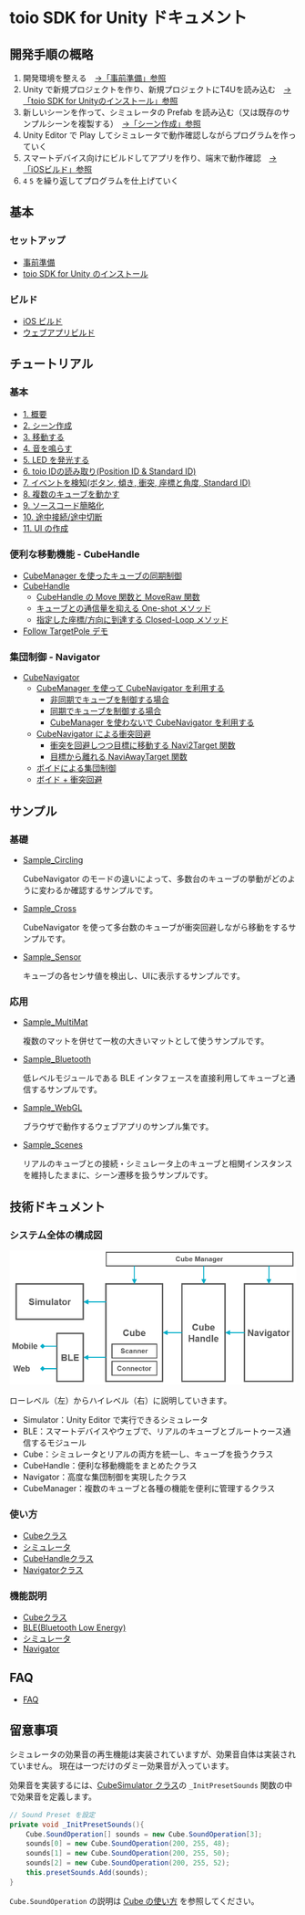 # toio SDK for Unity ドキュメント

## 開発手順の概略

1. 開発環境を整える　[→「事前準備」参照](preparation.md)
1. Unity で新規プロジェクトを作り、新規プロジェクトにT4Uを読み込む　[→「toio SDK for Unityのインストール」参照](download_sdk.md)
1. 新しいシーンを作って、シミュレータの Prefab を読み込む（又は既存のサンプルシーンを複製する）　[→「シーン作成」参照](tutorials_basic.md#シーン作成)
1. Unity Editor で Play してシミュレータで動作確認しながらプログラムを作っていく
1. スマートデバイス向けにビルドしてアプリを作り、端末で動作確認　[→「iOSビルド」参照](build_ios.md)
1. `4` `5` を繰り返してプログラムを仕上げていく

## 基本

### セットアップ
- [事前準備](preparation.md)
- [toio SDK for Unity のインストール](download_sdk.md)

### ビルド
- [iOS ビルド](build_ios.md)
- [ウェブアプリビルド](build_web.md)

## チュートリアル

### 基本

- [1. 概要](tutorials_basic.md#1-概要)
- [2. シーン作成](tutorials_basic.md#2-シーン作成)
- [3. 移動する](tutorials_basic.md#3-移動する)
- [4. 音を鳴らす](tutorials_basic.md#4-音を鳴らす)
- [5. LED を発光する](tutorials_basic.md#5-LED-を発光する)
- [6. toio IDの読み取り(Position ID & Standard ID)](tutorials_basic.md#6-toio-IDの読み取りPosition-ID--Standard-ID)
- [7. イベントを検知(ボタン, 傾き, 衝突, 座標と角度, Standard ID)](tutorials_basic.md#7-イベントを検知ボタン-傾き-衝突-座標と角度-Standard-ID)
- [8. 複数のキューブを動かす](tutorials_basic.md#8-複数のキューブを動かす)
- [9. ソースコード簡略化](tutorials_basic.md#9-cubemanagerクラスを用いたソースコードの簡略化)
- [10. 途中接続/途中切断](tutorials_basic.md#10-途中接続--途中切断)
- [11. UI の作成](tutorials_UI.md)

### 便利な移動機能 - CubeHandle

- [CubeManager を使ったキューブの同期制御](tutorials_cubehandle.md#CubeManager-を使ったキューブの同期制御)
- [CubeHandle](tutorials_cubehandle.md#CubeHandle)
  - [CubeHandle の Move 関数と MoveRaw 関数](tutorials_cubehandle.md#CubeHandle-の-Move-関数と-MoveRaw-関数)
  - [キューブとの通信量を抑える One-shot メソッド](tutorials_cubehandle.md#キューブとの通信量を抑える-One-shot-メソッド)
  - [指定した座標/方向に到達する Closed-Loop メソッド](tutorials_cubehandle.md#指定した座標方向に到達する-Closed-Loop-メソッド)
- [Follow TargetPole デモ](tutorials_cubehandle.md#Follow-TargetPole-デモ)

### 集団制御 - Navigator

- [CubeNavigator](tutorials_navigator.md#CubeNavigator)
  - [CubeManager を使って CubeNavigator を利用する](tutorials_navigator.md#CubeManager-を使って-CubeNavigator-を利用する)
    - [非同期でキューブを制御する場合](tutorials_navigator.md#非同期でキューブを制御する場合)
    - [同期でキューブを制御する場合](tutorials_navigator.md#同期でキューブを制御する場合)
    - [CubeManager を使わないで CubeNavigator を利用する](tutorials_navigator.md#CubeManager-を使わないで-CubeNavigator-を利用する)
  - [CubeNavigator による衝突回避](tutorials_navigator.md#CubeNavigator-による衝突回避)
    - [衝突を回避しつつ目標に移動する Navi2Target 関数](tutorials_navigator.md#衝突を回避しつつ目標に移動する-Navi2Target-関数)
    - [目標から離れる NaviAwayTarget 関数](tutorials_navigator.md#目標から離れる-NaviAwayTarget-関数)
  - [ボイドによる集団制御](tutorials_navigator.md#ボイドによる集団制御)
  - [ボイド + 衝突回避](tutorials_navigator.md#ボイド--衝突回避)

## サンプル

### 基礎

- [Sample_Circling](../toio-sdk-unity/Assets/toio-sdk/Samples/Sample_Circling/)

  CubeNavigator のモードの違いによって、多数台のキューブの挙動がどのように変わるか確認するサンプルです。

- [Sample_Cross](../toio-sdk-unity/Assets/toio-sdk/Samples/Sample_Cross/)

  CubeNavigator を使って多台数のキューブが衝突回避しながら移動をするサンプルです。

- [Sample_Sensor](../toio-sdk-unity/Assets/toio-sdk/Samples/Sample_Sensor/)

  キューブの各センサ値を検出し、UIに表示するサンプルです。

### 応用

- [Sample_MultiMat](../toio-sdk-unity/Assets/toio-sdk/Samples/Sample_MultiMat/)

  複数のマットを併せて一枚の大きいマットとして使うサンプルです。

- [Sample_Bluetooth](../toio-sdk-unity/Assets/toio-sdk/Samples/Sample_Bluetooth/)

  低レベルモジュールである BLE インタフェースを直接利用してキューブと通信するサンプルです。

- [Sample_WebGL](../toio-sdk-unity/Assets/toio-sdk/Samples/Sample_WebGL/)

  ブラウザで動作するウェブアプリのサンプル集です。

- [Sample_Scenes](../toio-sdk-unity/Assets/toio-sdk/Samples/Sample_Scenes/)

  リアルのキューブとの接続・シミュレータ上のキューブと相関インスタンスを維持したままに、シーン遷移を扱うサンプルです。

## 技術ドキュメント

### システム全体の構成図

<p align="center">
<img src="./res/main/arch.png" width=550></img>
</p>

ローレベル（左）からハイレベル（右）に説明していきます。
- Simulator：Unity Editor で実行できるシミュレータ
- BLE：スマートデバイスやウェブで、リアルのキューブとブルートゥース通信するモジュール
- Cube：シミュレータとリアルの両方を統一し、キューブを扱うクラス
- CubeHandle：便利な移動機能をまとめたクラス
- Navigator：高度な集団制御を実現したクラス
- CubeManager：複数のキューブと各種の機能を便利に管理するクラス

### 使い方

- [Cubeクラス](usage_cube.md)
- [シミュレータ](usage_simulator.md)
- [CubeHandleクラス](usage_cubehandle.md)
- [Navigatorクラス](usage_navigator.md)

### 機能説明

- [Cubeクラス](sys_cube.md)
- [BLE(Bluetooth Low Energy)](sys_ble.md)
- [シミュレータ](sys_simulator.md)
- [Navigator](sys_navigator.md)

## FAQ

- [FAQ](FAQ.md)

## 留意事項

シミュレータの効果音の再生機能は実装されていますが、効果音自体は実装されていません。
現在は一つだけのダミー効果音が入っています。

効果音を実装するには、[CubeSimulator クラス](../toio-sdk-unity/Assets/toio-sdk/Scripts/Simulator/CubeSimulator.cs)の `_InitPresetSounds` 関数の中で効果音を定義します。

```c#
// Sound Preset を設定
private void _InitPresetSounds(){
    Cube.SoundOperation[] sounds = new Cube.SoundOperation[3];
    sounds[0] = new Cube.SoundOperation(200, 255, 48);
    sounds[1] = new Cube.SoundOperation(200, 255, 50);
    sounds[2] = new Cube.SoundOperation(200, 255, 52);
    this.presetSounds.Add(sounds);
}
```

`Cube.SoundOperation` の説明は [Cube の使い方](usage_cube.md#playsound) を参照してください。
